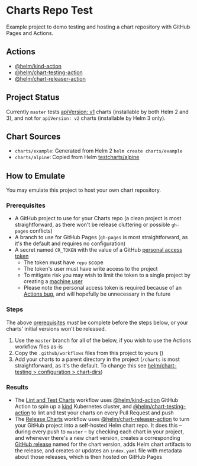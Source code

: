 # Charts Repo Test

Example project to demo testing and hosting a chart repository with GitHub Pages and Actions.

## Actions

* [@helm/kind-action](https://github.com/scottrigby/kind-action)
* [@helm/chart-testing-action](https://github.com/scottrigby/chart-testing-action)
* [@helm/chart-releaser-action](https://github.com/scottrigby/chart-releaser-action)

## Project Status

Currently `master` tests [apiVersion: v1](https://helm.sh/docs/topics/charts/#the-apiversion-field) charts (installable by both Helm 2 and 3), and not for `apiVersion: v2` charts (installable by Helm 3 only).

## Chart Sources

* `charts/example`: Generated from Helm 2 `helm create charts/example`
* `charts/alpine`: Copied from Helm [testcharts/alpine](https://github.com/helm/helm/tree/master/cmd/helm/testdata/testcharts/alpine)

## How to Emulate

You may emulate this project to host your own chart repository.

### Prerequisites

* A GitHub project to use for your Charts repo (a clean project is most straightforward, as there won't be release cluttering or possible `gh-pages` conflicts)
* A branch to use for GitHub Pages (`gh-pages` is most straightforward, as it's the default and requires no configuration)
* A secret named `CR_TOKEN` with the value of a GitHub [personal access token](https://help.github.com/en/github/authenticating-to-github/creating-a-personal-access-token-for-the-command-line#creating-a-token)
  * The token must have `repo` scope
  * The token's user must have write access to the project
  * To mitigate risk you may wish to limit the token to a single project by creating a [machine user](https://developer.github.com/v3/guides/managing-deploy-keys/#machine-users)
  * Please note the personal access token is required because of an [Actions bug](https://github.com/JamesIves/github-pages-deploy-action/issues/5), and will hopefully be unnecessary in the future

### Steps

The above [prerequisites](#prerequisites) _must_ be complete before the steps below, or your charts' initial versions won't be released.

1. Use the `master` branch for all of the below, if you wish to use the Actions workflow files as-is
1. Copy the `.github/workflows` files from this project to yours ()
1. Add your charts to a parent directory in the project (`/charts` is most straightforward, as it's the default. To change this see [helm/chart-testing > configuration > chart-dirs](https://github.com/helm/chart-testing#configuration))

### Results

* The [Lint and Test Charts](/.github/workflows/lint-test.yaml) workflow uses [@helm/kind-action](https://www.github.com/scottrigby/kind-action) GitHub Action to spin up a [kind](https://kind.sigs.k8s.io/) Kubernetes cluster, and [@helm/chart-testing-action](https://www.github.com/scottrigby/chart-testing-action) to lint and test your charts on every Pull Request and push
* The [Release Charts](/.github/workflows/release.yaml) workflow uses [@helm/chart-releaser-action](https://www.github.com/helm/chart-releaser-action) to turn your GitHub project into a self-hosted Helm chart repo. It does this – during every push to `master` – by checking each chart in your project, and whenever there's a new chart version, creates a corresponding [GitHub release](https://help.github.com/en/github/administering-a-repository/about-releases) named for the chart version, adds Helm chart artifacts to the release, and creates or updates an `index.yaml` file with metadata about those releases, which is then hosted on GitHub Pages
